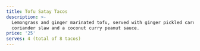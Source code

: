 ```yaml
---
title: Tofu Satay Tacos
description: >-
  Lemongrass and ginger marinated tofu, served with ginger pickled carrots,
  coriander slaw and a coconut curry peanut sauce.
price: '25'
serves: 4 (total of 8 tacos)
---
```

